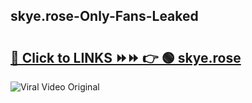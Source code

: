 
 ## skye.rose-Only-Fans-Leaked

# <h2><a href="https://clipsfans.com/skye.rose&ref=git">🔗 Click to LINKS ⏩⏩ 👉 🟢 skye.rose </a></h2>

<a href="https://clipsfans.com/skye.rose&ref=git" rel="nofollow" data-target="animated-image.originalLink"><img src="https://i.ibb.co.com/xMMVF88/686577567.gif" alt="Viral Video Original" style="max-width: 100%; display: inline-block;" data-target="animated-image.originalImage"></a>
